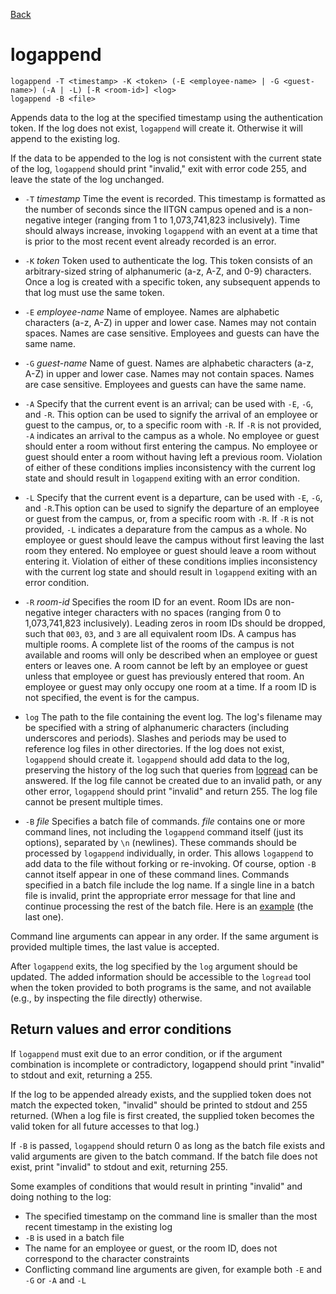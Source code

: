 [Back](SPEC.html)

logappend
=========
    logappend -T <timestamp> -K <token> (-E <employee-name> | -G <guest-name>) (-A | -L) [-R <room-id>] <log>
    logappend -B <file>

Appends data to the log at the specified timestamp using the authentication token. If the log does not exist, `logappend` will create it. Otherwise it will append to the existing log. 

If the data to be appended to the log is not consistent with the current state of the log, `logappend` should print "invalid," exit with error code 255, and leave the state of the log unchanged. 

 * `-T` *timestamp* Time the event is recorded. This timestamp is formatted as the number of seconds since the IITGN campus opened and is a non-negative integer (ranging from 1 to 1,073,741,823 inclusively). Time should always increase, invoking `logappend` with an event at a time that is prior to the most recent event already recorded is an error. 

 * `-K` *token* Token used to authenticate the log. This token consists of an arbitrary-sized string of alphanumeric (a-z, A-Z, and 0-9) characters. Once a log is created with a specific token, any subsequent appends to that log must use the same token. 

 * `-E` *employee-name* Name of employee. Names are alphabetic characters (a-z, A-Z) in upper and lower case. Names may not contain spaces. Names are case sensitive. Employees and guests can have the same name.

 * `-G` *guest-name* Name of guest. Names are alphabetic characters (a-z, A-Z) in upper and lower case. Names may not contain spaces. Names are case sensitive. Employees and guests can have the same name.

 * `-A` Specify that the current event is an arrival; can be used with `-E`, `-G`, and `-R`. This option can be used to signify the arrival of an employee or guest to the campus, or, to a specific room with `-R`. If `-R` is not provided, `-A` indicates an arrival to the campus as a whole. No employee or guest should enter a room without first entering the campus. No employee or guest should enter a room without having left a previous room. Violation of either of these conditions implies inconsistency with the current log state and should result in `logappend` exiting with an error condition.

 * `-L` Specify that the current event is a departure, can be used with `-E`, `-G`, and `-R`.This option can be used to signify the departure of an employee or guest from the campus, or, from a specific room with `-R`. If `-R` is not provided, `-L` indicates a deparature from the campus as a whole. No employee or guest should leave the campus without first leaving the last room they entered. No employee or guest should leave a room without entering it. Violation of either of these conditions implies inconsistency with the current log state and should result in `logappend` exiting with an error condition.

 * `-R` *room-id* Specifies the room ID for an event. Room IDs are non-negative integer characters with no spaces (ranging from 0 to 1,073,741,823 inclusively). Leading zeros in room IDs should be dropped, such that `003`, `03`, and `3` are all equivalent room IDs. A campus has multiple rooms. A complete list of the rooms of the campus is not available and rooms will only be described when an employee or guest enters or leaves one. A room cannot be left by an employee or guest unless that employee or guest has previously entered that room. An employee or guest may only occupy one room at a time. If a room ID is not specified, the event is for the campus. 

 * `log` The path to the file containing the event log. The log's filename may be specified with a string of alphanumeric characters (including underscores and periods). Slashes and periods may be used to reference log files in other directories. If the log does not exist, `logappend` should create it. `logappend` should add data to the log, preserving the history of the log such that queries from [logread](LOGREAD.html) can be answered. If the log file cannot be created due to an invalid path, or any other error, `logappend` should print "invalid" and return 255. The log file cannot be present multiple times.

 * `-B` *file* Specifies a batch file of commands. *file* contains one or more command lines, not including the `logappend` command itself (just its options), separated by `\n` (newlines). These commands should be processed by `logappend` individually, in order. This allows `logappend` to add data to the file without forking or re-invoking. Of course, option `-B` cannot itself appear in one of these command lines. Commands specified in a batch file include the log name. If a single line in a batch file is invalid, print the appropriate error message for that line and continue processing the rest of the batch file. Here is an [example](EXAMPLES.html) (the last one).

Command line arguments can appear in any order. If the same argument is provided multiple times, the last value is accepted. 

After `logappend` exits, the log specified by the `log` argument should be updated. The added information should be accessible to the `logread` tool when the token provided to both programs is the same, and not available (e.g., by inspecting the file directly) otherwise. 

Return values and error conditions
----------------------------------
If `logappend` must exit due to an error condition, or if the argument combination is incomplete or contradictory, logappend should print "invalid" to stdout and exit, returning a 255. 

If the log to be appended already exists, and the supplied token does not match the expected token, "invalid" should be printed to stdout and 255 returned. (When a log file is first created, the supplied token becomes the valid token for all future accesses to that log.)

If `-B` is passed, `logappend` should return 0 as long as the batch file exists and valid arguments are given to the batch command. If the batch file does not exist, print "invalid" to stdout and exit, returning 255. 

Some examples of conditions that would result in printing "invalid" and doing nothing to the log:

 * The specified timestamp on the command line is smaller than the most recent timestamp in the existing log 
 * `-B` is used in a batch file
 * The name for an employee or guest, or the room ID, does not correspond to the character constraints
 * Conflicting command line arguments are given, for example both `-E` and `-G` or `-A` and `-L`

   
